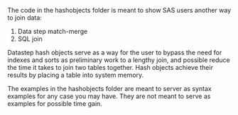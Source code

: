 The code in the hashobjects folder is meant to show SAS users another way to join data:
   1) Data step match-merge
   2) SQL join
   
Datastep hash objects serve as a way for the user to bypass the need for indexes and sorts as preliminary work to a lengthy join, and possible reduce the time it takes to join two tables together.  Hash objects achieve their results by placing a table into system memory. 

The examples in the hashobjects folder are meant to server as syntax examples for any case you may have.  They are not meant to serve as examples for possible time gain.
